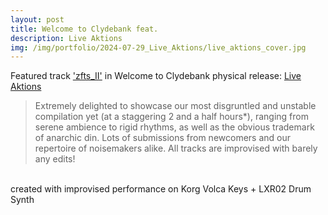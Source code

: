 ```yaml
---
layout: post
title: Welcome to Clydebank feat.
description: Live Aktions
img: /img/portfolio/2024-07-29_Live_Aktions/live_aktions_cover.jpg
---
```


Featured track ['zfts_II'](https://wtc-communications.bandcamp.com/track/zfts-ii) in Welcome to Clydebank physical release: [Live Aktions](https://wtc-communications.bandcamp.com/album/live-aktions)

> Extremely delighted to showcase our most disgruntled and unstable compilation yet (at a staggering 2 and a half hours*), ranging from serene ambience to rigid rhythms, as well as the obvious trademark of anarchic din. Lots of submissions from newcomers and our repertoire of noisemakers alike. All tracks are improvised with barely any edits! 

<div class="img_row">
	<img class="col one" src="{{ site.baseurl }}/img/portfolio/2024-07-29_Live_Aktions/live_aktions_sleeve.jpg" alt="" title="WTC_sleeve"/>
	<img class="col one" src="{{ site.baseurl }}/img/portfolio/2024-07-29_Live_Aktions/live_aktions_cover.jpg" alt="" title="WTC_cover"/>
	<img class="col one" src="{{ site.baseurl }}/img/portfolio/2024-07-29_Live_Aktions/live_aktions_CD.jpg" alt="" title="WTC_CD"/>
</div>
<div class="img_row">
<img class="col three" src="{{ site.baseurl }}/img/portfolio/2024-07-29_Live_Aktions/WTC_banner.jpg" alt="" title="WTC_banner"/>
</div>
<div class="col three caption">
created with improvised performance on Korg Volca Keys + LXR02 Drum Synth
</div>
